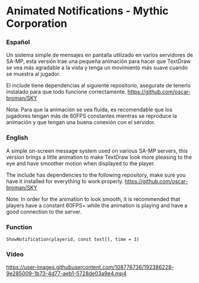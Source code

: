 # Animated Notifications - Mythic Corporation

### Español
Un sistema simple de mensajes en pantalla utilizado en varios servidores de SA-MP, esta versión trae una pequeña animación para hacer que TextDraw se vea más agradable a la vista y tenga un movimiento más suave cuando se muestra al jugador.

El include tiene dependencias al siguiente repositorio, asegurate de tenerlo instalado para que todo funcione correctamente.
https://github.com/oscar-broman/SKY

Nota: Para que la animación se vea fluida, es recomendable que los jugadores tengan más de 60FPS constantes mientras se reproduce la animación y que tengan una buena conexión con el servidor.

### English
A simple on-screen message system used on various SA-MP servers, this version brings a little animation to make TextDraw look more pleasing to the eye and have smoother motion when displayed to the player.

The include has dependencies to the following repository, make sure you have it installed for everything to work properly.
https://github.com/oscar-broman/SKY

Note: In order for the animation to look smooth, it is recommended that players have a constant 60FPS+ while the animation is playing and have a good connection to the server.

### Function

```
ShowNotification(playerid, const text[], time = 3)
```

### Video

https://user-images.githubusercontent.com/108776736/192386228-9e285009-1b73-4d77-aeb1-5728de03a9e4.mp4
